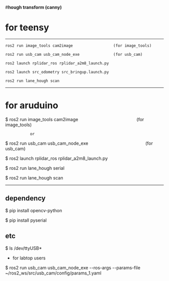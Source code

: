 #**hough transform (canny)**


# for teensy

---

    ros2 run image_tools cam2image                  (for image_tools)

    ros2 run usb_cam usb_cam_node_exe               (for usb_cam)

    ros2 launch rplidar_ros rplidar_a2m8_launch.py        

    ros2 launch src_odometry src_bringup.launch.py         

    ros2 run lane_hough scan  

 
---


# for aruduino


 $ ros2 run image_tools cam2image                (for image_tools)

               or

 $ ros2 run usb_cam usb_cam_node_exe             (for usb_cam)

 $ ros2 launch rplidar_ros rplidar_a2m8_launch.py

 $ ros2 run lane_hough serial

 $ ros2 run lane_hough scan


---


## dependency

$ pip install opencv-python

$ pip install pyserial


## etc 

$ ls /dev/ttyUSB*    





+ for labtop users

$ ros2 run usb_cam usb_cam_node_exe --ros-args --params-file ~/ros2_ws/src/usb_cam/config/params_1.yaml

